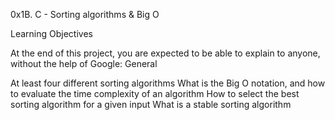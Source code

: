 0x1B. C - Sorting algorithms & Big O

Learning Objectives

At the end of this project, you are expected to be able to explain to anyone, without the help of Google:
General

At least four different sorting algorithms
What is the Big O notation, and how to evaluate the time complexity of an algorithm
How to select the best sorting algorithm for a given input
What is a stable sorting algorithm
